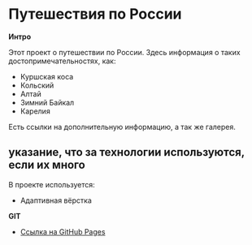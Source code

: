 # Путешествия по России

**Интро**

Этот проект о путешествии по России.
Здесь информация о таких достопримечательностях, как:

- Куршская коса
- Кольский
- Алтай
- Зимний Байкал
- Карелия

Есть ссылки на дополнительную информацию, а так же галерея.

## указание, что за технологии используются, если их много

В проекте используется:

- Адаптивная вёрстка

**GIT**

- [Ссылка на GitHub Pages](https://tanya-osipova.github.io/my-project-russian-travel/index.html)

